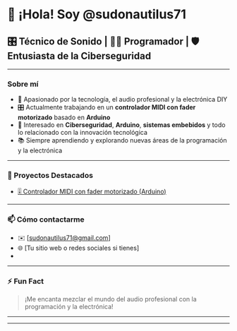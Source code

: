 # 👋 ¡Hola! Soy @sudonautilus71

## 🎛️ Técnico de Sonido | 👨‍💻 Programador | 🛡️ Entusiasta de la Ciberseguridad

---

### Sobre mí
- 📡 Apasionado por la tecnología, el audio profesional y la electrónica DIY
- 🎛️ Actualmente trabajando en un **controlador MIDI con fader motorizado** basado en **Arduino**
- 🔐 Interesado en **Ciberseguridad**, **Arduino**, **sistemas embebidos** y todo lo relacionado con la innovación tecnológica
- 📚 Siempre aprendiendo y explorando nuevas áreas de la programación y la electrónica

---

### 🚀 Proyectos Destacados
- [🎚️ Controlador MIDI con fader motorizado (Arduino)](https://github.com/sudonautilus71/MidiFaderMotorizado)

---

### 📫 Cómo contactarme
- ✉️ [sudonautilus71@gmail.com]
- 🌐 [Tu sitio web o redes sociales si tienes]
- <!-- Esto es un comentario que no se verá en el renderizado del README -->

---

### ⚡ Fun Fact
> ¡Me encanta mezclar el mundo del audio profesional con la programación y la electrónica!

---


---

